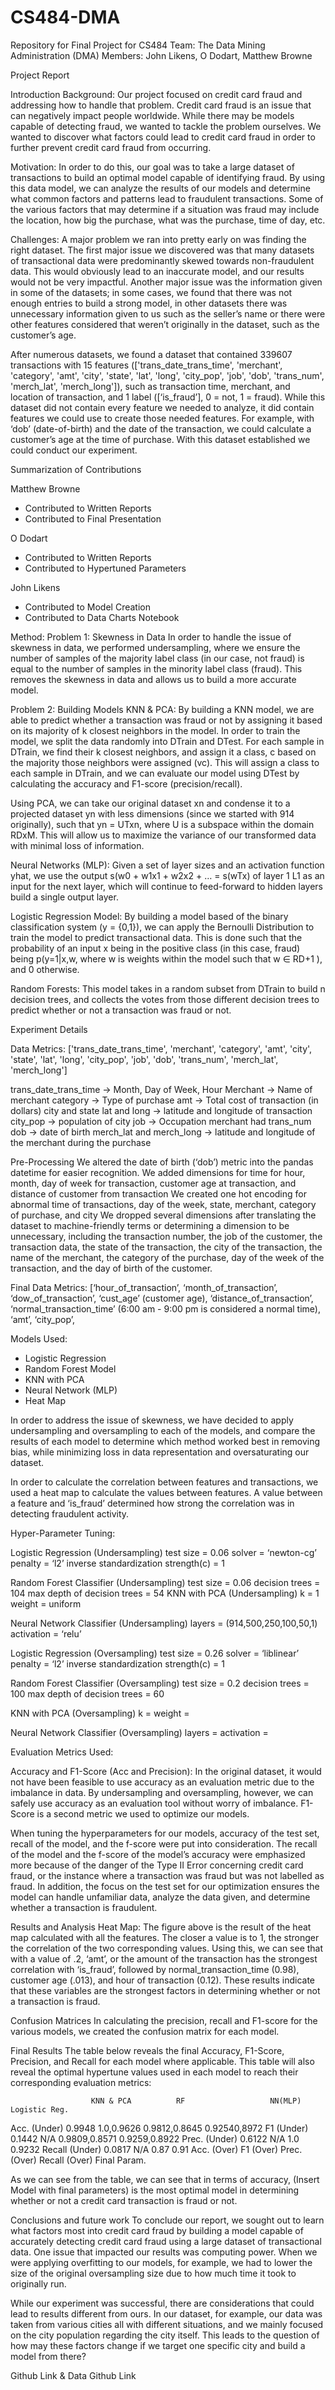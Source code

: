 # CS484-DMA
Repository for Final Project for CS484
Team: The Data Mining Administration (DMA)
Members: John Likens, O Dodart, Matthew Browne

Project Report

Introduction
Background: Our project focused on credit card fraud and addressing how to handle that problem. Credit card fraud is an issue that can negatively impact people worldwide. While there may be models capable of detecting fraud, we wanted to tackle the problem ourselves. We wanted to discover what factors could lead to credit card fraud in order to further prevent credit card fraud from occurring.

Motivation: In order to do this, our goal was to take a large dataset of transactions to build an optimal model capable of identifying fraud. By using this data model, we can analyze the results of our models and determine what common factors and patterns lead to fraudulent transactions. Some of the various factors that may determine if a situation was fraud may include the location, how big the purchase, what was the purchase, time of day, etc.  

Challenges: A major problem we ran into pretty early on was finding the right dataset. The first major issue we discovered was that many datasets of transactional data were predominantly skewed towards non-fraudulent data. This would obviously lead to an inaccurate model, and our results would not be very impactful. Another major issue was the information given in some of the datasets; in some cases, we found that there was not enough entries to build a strong model, in other datasets there was unnecessary information given to us such as the seller’s name or there were other features considered that weren’t originally in the dataset, such as the customer’s age. 

After numerous datasets, we found a dataset that contained 339607 transactions with 15 features (['trans_date_trans_time', 'merchant', 'category', 'amt', 'city', 'state', 'lat', 'long', 'city_pop', 'job', 'dob', 'trans_num', 'merch_lat', 'merch_long']), such as transaction time, merchant, and location of transaction, and 1 label ([‘is_fraud’], 0 = not, 1 = fraud). While this dataset did not contain every feature we needed to analyze, it did contain features we could use to create those needed features. For example, with ‘dob’ (date-of-birth) and the date of the transaction, we could calculate a customer’s age at the time of purchase. With this dataset established we could conduct our experiment.

Summarization of Contributions

Matthew Browne
- Contributed to Written Reports
- Contributed to Final Presentation 

O Dodart
- Contributed to Written Reports
- Contributed to Hypertuned Parameters

John Likens
- Contributed to Model Creation
- Contributed to Data Charts Notebook

Method:
Problem 1: Skewness in Data
In order to handle the issue of skewness in data, we performed undersampling, where we ensure the number of samples of the majority label class (in our case, not fraud) is equal to the number of samples in the minority label class (fraud). This removes the skewness in data and allows us to build a more accurate model.

Problem 2: Building Models
KNN & PCA: By building a KNN model, we are able to predict whether a transaction was fraud or not by assigning it based on its majority of k closest neighbors in the model. In order to train the model, we split the data randomly into DTrain and DTest. For each sample in DTrain, we find their k closest neighbors, and assign it a class, c based on the majority those neighbors were assigned (vc). This will assign a class to each sample in DTrain, and we can evaluate our model using DTest by calculating the accuracy and F1-score (precision/recall).

Using PCA, we can take our original dataset xn and condense it to a projected dataset yn with less dimensions (since we started with 914 originally), such that yn = UTxn, where U is a subspace within the domain RDxM. This will allow us to maximize the variance of our transformed data with minimal loss of information. 
 
Neural Networks (MLP): Given a set of layer sizes and an activation function yhat, we use the output s(w0 + w1x1 + w2x2 + …  = s(wTx) of layer 1 L1 as an input for the next layer, which will continue to feed-forward to hidden layers build a single output layer.

Logistic Regression Model: By building a model based of the binary classification system (y = {0,1}), we can apply the Bernoulli Distribution to train the model to predict transactional data. This is done such that the probability of an input x being in the positive class (in this case, fraud) being p(y=1|x,w, where w is weights within the model such that w ∈ RD+1 ), and 0 otherwise.

Random Forests: This model takes in a random subset from DTrain to build n decision trees, and collects the votes from those different decision trees to predict whether or not a transaction was fraud or not.


Experiment Details

Data Metrics:
['trans_date_trans_time', 'merchant', 'category', 'amt', 'city', 'state', 'lat', 'long', 'city_pop', 'job', 'dob', 'trans_num', 'merch_lat', 'merch_long']

trans_date_trans_time → Month, Day of Week, Hour 
Merchant → Name of merchant
category → Type of purchase 
amt → Total cost of transaction (in dollars)
city and state 
lat and long → latitude and longitude of transaction
city_pop → population of city
job → Occupation merchant had 
trans_num
dob → date of birth 
merch_lat and merch_long → latitude and longitude of the merchant during the purchase

Pre-Processing
We altered the date of birth (‘dob’) metric into the pandas datetime for easier recognition. 
We added dimensions for time for hour, month, day of week for transaction, customer age at transaction, and distance of customer from transaction
We created one hot encoding for abnormal time of transactions, day of the week, state, merchant, category of purchase, and city
We dropped several dimensions after translating the dataset to machine-friendly terms or determining a dimension to be unnecessary, including the transaction number, the job of the customer, the transaction data, the state of the transaction, the city of the transaction, the name of the merchant, the category of the purchase, day of the week of the transaction, and the day of birth of the customer.

Final Data Metrics:
[‘hour_of_transaction’, ‘month_of_transaction’, ‘dow_of_transaction’, ‘cust_age’ (customer age), ‘distance_of_transaction’, ‘normal_transaction_time’ (6:00 am - 9:00 pm is considered a normal time), ‘amt’, ‘city_pop’, 


Models Used:
- Logistic Regression
- Random Forest Model
- KNN with PCA
- Neural Network (MLP)
- Heat Map

In order to address the issue of skewness, we have decided to apply undersampling and oversampling to each of the models, and compare the results of each model to determine which method worked best in removing bias, while minimizing loss in data representation and oversaturating our dataset. 

In order to calculate the correlation between features and transactions, we used a heat map to calculate the values between features. A value between a feature and ‘is_fraud’ determined how strong the correlation was in detecting fraudulent activity.

Hyper-Parameter Tuning:

Logistic Regression (Undersampling)
test size = 0.06
solver = ‘newton-cg’
penalty = ‘l2’
inverse standardization strength(c) = 1

Random Forest Classifier (Undersampling)
test size = 0.06
decision trees = 104
max depth of decision trees = 54
KNN with PCA (Undersampling)
k = 1
weight = uniform

Neural Network Classifier (Undersampling)
layers = (914,500,250,100,50,1)
activation = ‘relu’

Logistic Regression (Oversampling)
test size = 0.26
solver = ‘liblinear’
penalty = ‘l2’
inverse standardization strength(c) = 1

Random Forest Classifier (Oversampling)
test size = 0.2
decision trees = 100
max depth of decision trees = 60

KNN with PCA (Oversampling)
k = 
weight = 

Neural Network Classifier (Oversampling)
layers = 
activation = 

Evaluation Metrics Used:

Accuracy and F1-Score (Acc and Precision): In the original dataset, it would not have been feasible to use accuracy as an evaluation metric due to the imbalance in data. By undersampling and oversampling, however, we can safely use accuracy as an evaluation tool without worry of imbalance. F1-Score is a second metric we used to optimize our models. 

When tuning the hyperparameters for our models, accuracy of the test set, recall of the model, and the f-score were put into consideration. The recall of the model and the f-score of the model’s accuracy were emphasized more because of the danger of the Type II Error concerning credit card fraud, or the instance where a transaction was fraud but was not labelled as fraud. In addition, the focus on the test set for our optimization ensures the model can handle unfamiliar data, analyze the data given, and determine whether a transaction is fraudulent.

Results and Analysis
Heat Map:
The figure above is the result of the heat map calculated with all the features. The closer a value is to 1, the stronger the correlation of the two corresponding values. Using this, we can see that with a value of .2, ‘amt’, or the amount of the transaction has the strongest correlation with ‘is_fraud’, followed by normal_transaction_time (0.98), customer age (.013), and hour of transaction (0.12). These results indicate that these variables are the strongest factors in determining whether or not a transaction is fraud.

Confusion Matrices
In calculating the precision, recall and F1-score for the various models, we created the confusion matrix for each model. 

Final Results
The table below reveals the final Accuracy, F1-Score, Precision, and Recall for each model where applicable. This table will also reveal the optimal hypertune values used in each model to reach their corresponding evaluation metrics:



                      KNN & PCA          RF                   NN(MLP)             Logistic Reg.
Acc. (Under)        0.9948          1.0,0.9626            0.9812,0.8645           0.92540,8972
F1 (Under)          0.1442              N/A               0.9809,0.8571           0.9259,0.8922
Prec. (Under)       0.6122              N/A                 1.0                   0.9232
Recall (Under)      0.0817              N/A                 0.87                  0.91
Acc. (Over)
F1 (Over)
Prec. (Over)
Recall (Over)
Final Param.




As we can see from the table, we can see that in terms of accuracy, (Insert Model with final parameters) is the most optimal model in determining whether or not a credit card transaction is fraud or not. 

Conclusions and future work
To conclude our report, we sought out to learn what factors most into credit card fraud by building a model capable of accurately detecting credit card fraud using a large dataset of transactional data. One issue that impacted our results was computing power. When we were applying overfitting to our models, for example, we had to lower the size of the original oversampling size due to how much time it took to originally run. 

While our experiment was successful, there are considerations that could lead to results different from ours. In our dataset, for example, our data was taken from various cities all with different situations, and we mainly focused on the city population regarding the city itself. This leads to the question of how may these factors change if we target one specific city and build a model from there? 

Github Link & Data
Github Link
 


